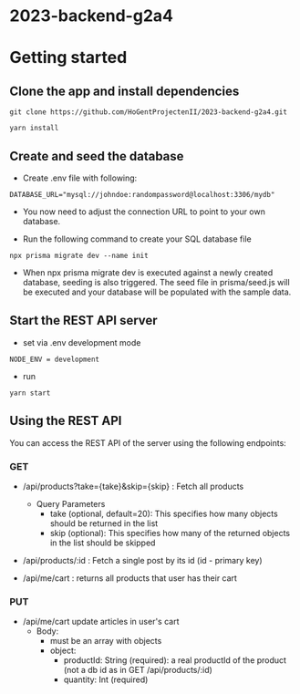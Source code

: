 # 2023-backend-g2a4

# Getting started

## Clone the app and install dependencies

```
git clone https://github.com/HoGentProjectenII/2023-backend-g2a4.git
```

```
yarn install
```

## Create and seed the database

- Create .env file with following:

```
DATABASE_URL="mysql://johndoe:randompassword@localhost:3306/mydb"
```

- You now need to adjust the connection URL to point to your own database.

- Run the following command to create your SQL database file

```
npx prisma migrate dev --name init
```

- When npx prisma migrate dev is executed against a newly created database, seeding is also triggered. The seed file in prisma/seed.js will be executed and your database will be populated with the sample data.

## Start the REST API server

- set via .env development mode

```
NODE_ENV = development
```

- run

```
yarn start
```

## Using the REST API

You can access the REST API of the server using the following endpoints:

### GET

- /api/products?take={take}&skip={skip} : Fetch all products

  - Query Parameters
    - take (optional, default=20): This specifies how many objects should be returned in the list
    - skip (optional): This specifies how many of the returned objects in the list should be skipped

- /api/products/:id : Fetch a single post by its id (id - primary key)

- /api/me/cart : returns all products that user has their cart

### PUT

- /api/me/cart update articles in user's cart
  - Body:
    - must be an array with objects
    - object:
      - productId: String (required): a real productId of the product (not a db id as in GET /api/products/:id)
      - quantity: Int (required)
